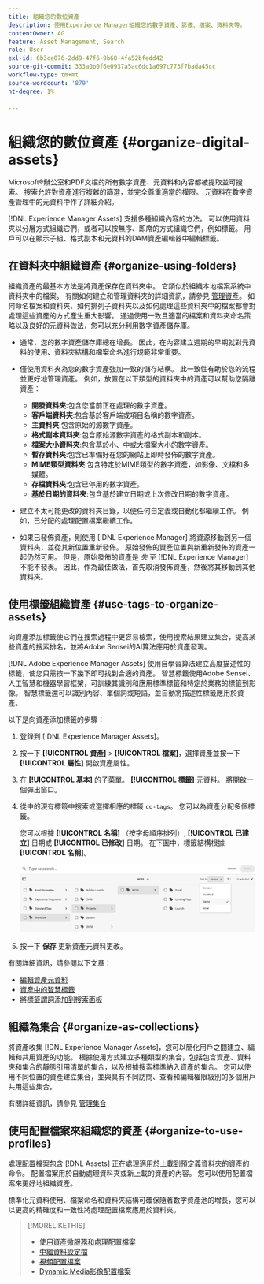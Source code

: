 ```yaml
---
title: 組織您的數位資產
description: 使用Experience Manager組織您的數字資產、影像、檔案、資料夾等。
contentOwner: AG
feature: Asset Management, Search
role: User
exl-id: 6b3ce076-2dd9-47f6-9b68-4fa52bfedd42
source-git-commit: 333a0b0f6e0937a5ac6dc1a697c773f7bada45cc
workflow-type: tm+mt
source-wordcount: '879'
ht-degree: 1%

---
```


# 組織您的數位資產 {#organize-digital-assets}

Microsoft®辦公室和PDF文檔的所有數字資產、元資料和內容都被提取並可搜索。 搜索允許對資產進行複雜的篩選，並完全尊重適當的權限。 元資料在數字資產管理中的元資料中作了詳細介紹。

[!DNL Experience Manager Assets] 支援多種組織內容的方法。 可以使用資料夾以分層方式組織它們，或者可以按無序、即席的方式組織它們，例如標籤。 用戶可以在顯示子組、格式副本和元資料的DAM資產編輯器中編輯標籤。

<!-- Commenting to pull down the existing content before applying changes wrt CQDOC-15930
## Create folders {#create-folders}

When organizing a collection of assets, for example, all *Nature* images, you can create folders to keep them together. You can use folders to categorize and organize your assets. [!DNL Assets] does not require you to organize assets in folders to work better.

>[!NOTE]
>
>Sharing an Assets folder (in Marketing Cloud) of the type `sling:OrderedFolder`, is not supported. If you want to share a folder, do not select Ordered when creating a folder.

1. Navigate to the place in your digital assets folder where you want to create a new folder.
1. In the menu, click **[!UICONTROL Create]**. Select **[!UICONTROL New Folder]**.
1. In the **[!UICONTROL Title]** field, provide a folder name. By default, DAM uses the title that you provided as the folder name. Once the folder is created, you can override the default and specify another folder name.
1. Click **[!UICONTROL Create]**. Your folder is displayed in the digital assets folder.

## Add CUG properties to folders {#add-cug-properties-to-folders}

You can limit who can access certain folders in Assets by making the folder part of a closed user group (CUG). To make a folder part of a CUG:

1. In Assets, right-click the folder you want to add closed user group properties for and select **Properties**.  
1. Click the **CUG** tab.
1. Select the **Enabled** check box to make the folder and its assets available only to a closed user group.  
1. Browse to the login page, if there is one, to add that information. Add admitted groups by clicking **Add item**. If necessary, add the realm. Click **OK** to save your changes.

## Use tags to organize assets {#use-tags-to-organize-assets}

You can use folders or tags or both to organize assets. Adding tags to assets makes them more easy to retrieve during a search. To add tags to an asset, follow these steps:

1. In the Digital Asset Manager, double-click the asset to open it.
1. In the **Tags** area, open the menu to reveal the available tags. Select tags as appropriate. To delete a tag, hover the pointer over the tag and click `X` to delete it.
1. Click **Save** to save any tags you added.

Date24/08/2021
-->

## 在資料夾中組織資產 {#organize-using-folders}

組織資產的最基本方法是將資產保存在資料夾中。 它類似於組織本地檔案系統中資料夾中的檔案。 有關如何建立和管理資料夾的詳細資訊，請參見 [管理資產](manage-digital-assets.md)。 如何命名檔案和資料夾、如何排列子資料夾以及如何處理這些資料夾中的檔案都會對處理這些資產的方式產生重大影響。 通過使用一致且適當的檔案和資料夾命名策略以及良好的元資料做法，您可以充分利用數字資產儲存庫。

* 通常，您的數字資產儲存庫總在增長。 因此，在內容建立週期的早期就對元資料的使用、資料夾結構和檔案命名進行規範非常重要。
* 僅使用資料夾為您的數字資產強加一致的儲存結構。 此一致性有助於您的流程並更好地管理資產。 例如，放置在以下類型的資料夾中的資產可以幫助您隔離資產：

   * **開發資料夾**:包含您當前正在處理的數字資產。
   * **客戶端資料夾**:包含基於客戶端或項目名稱的數字資產。
   * **主資料夾**:包含原始的源數字資產。
   * **格式副本資料夾**:包含原始源數字資產的格式副本和副本。
   * **檔案大小資料夾**:包含基於小、中或大檔案大小的數字資產。
   * **暫存資料夾**:包含已準備好在您的網站上即時發佈的數字資產。
   * **MIME類型資料夾**:包含特定於MIME類型的數字資產，如影像、文檔和多媒體。
   * **存檔資料夾**:包含已停用的數字資產。
   * **基於日期的資料夾**:包含基於建立日期或上次修改日期的數字資產。

* 建立不太可能更改的資料夾目錄，以便任何自定義或自動化都繼續工作。 例如，已分配的處理配置檔案繼續工作。
* 如果已發佈資產，則使用 [!DNL Experience Manager] 將資源移動到另一個資料夾，並從其新位置重新發佈。 原始發佈的資產位置與新重新發佈的資產一起仍然可用。 但是，原始發佈的資產是 *失* 至 [!DNL Experience Manager] 不能不發表。 因此，作為最佳做法，首先取消發佈資產，然後將其移動到其他資料夾。

## 使用標籤組織資產 {#use-tags-to-organize-assets}

向資產添加標籤使它們在搜索過程中更容易檢索，使用搜索結果建立集合，提高某些資產的搜索排名，並將Adobe Sensei的AI算法應用於資產發現。

[!DNL Adobe Experience Manager Assets] 使用自學習算法建立高度描述性的標籤，使您只需按一下幾下即可找到合適的資產。 智慧標籤使用Adobe Sensei、人工智慧和機器學習框架，可訓練其識別和應用標準標籤和特定於業務的標籤到影像。 智慧標籤還可以識別內容、單個詞或短語，並自動將描述性標籤應用於資產。

以下是向資產添加標籤的步驟：

1. 登錄到 [!DNL Experience Manager Assets]。
1. 按一下 **[!UICONTROL 資產]** > **[!UICONTROL 檔案]**，選擇資產並按一下 **[!UICONTROL 屬性]** 開啟資產屬性。
1. 在 **[!UICONTROL 基本]** 的子菜單。 **[!UICONTROL 標籤]** 元資料。 將開啟一個彈出窗口。
1. 從中的現有標籤中搜索或選擇相應的標籤 `cq-tags`。 您可以為資產分配多個標籤。

   您可以根據 **[!UICONTROL 名稱]** （按字母順序排列）, **[!UICONTROL 已建立]** 日期或 **[!UICONTROL 已修改]** 日期。 在下圖中，標籤結構根據 **[!UICONTROL 名稱]**。

   ![添加標籤](assets/add-tags-to-asset.png)

1. 按一下 **保存** 更新資產元資料更改。

有關詳細資訊，請參閱以下文章：

* [編輯資產元資料](meta-edit.md)
* [資產中的智慧標籤](smart-tags.md)
* [將標籤謂詞添加到搜索面板](/help/assets/search-facets.md/#adding-a-tags-predicate)

## 組織為集合 {#organize-as-collections}

將資產收集 [!DNL Experience Manager Assets]，您可以簡化用戶之間建立、編輯和共用資產的功能。 根據使用方式建立多種類型的集合，包括包含資產、資料夾和集合的靜態引用清單的集合，以及根據搜索標準納入資產的集合。 您可以使用不同位置的資產建立集合，並與具有不同訪問、查看和編輯權限級別的多個用戶共用這些集合。

有關詳細資訊，請參見 [管理集合](manage-collections.md)


## 使用配置檔案來組織您的資產 {#organize-to-use-profiles}

處理配置檔案包含 [!DNL Assets] 正在處理適用於上載到預定義資料夾的資產的命令。 配置檔案用於自動處理資料夾或新上載的資產的內容。 您可以使用配置檔案來更好地組織資產。

標準化元資料使用、檔案命名和資料夾結構可確保隨著數字資產池的增長，您可以以更高的精確度和一致性將處理配置檔案應用於資料夾。

>[!MORELIKETHIS]
>
>* [使用資產微服務和處理配置檔案](asset-microservices-configure-and-use.md)
>* [中繼資料設定檔](metadata-profiles.md)
>* [視頻配置檔案](/help/assets/dynamic-media/video-profiles.md)
>* [Dynamic Media影像配置檔案](/help/assets/dynamic-media/image-profiles.md)


